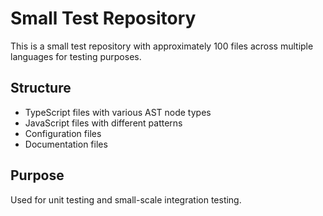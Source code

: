 # Small Test Repository

This is a small test repository with approximately 100 files across multiple languages for testing purposes.

## Structure

- TypeScript files with various AST node types
- JavaScript files with different patterns
- Configuration files
- Documentation files

## Purpose

Used for unit testing and small-scale integration testing.
